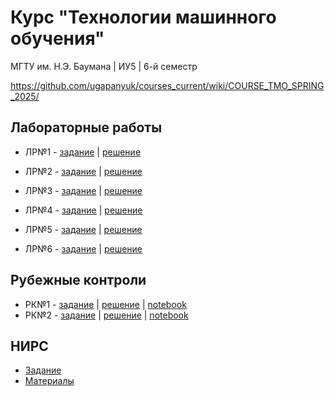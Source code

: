 # Курс "Технологии машинного обучения"

МГТУ им. Н.Э. Баумана | ИУ5 | 6-й семестр

https://github.com/ugapanyuk/courses_current/wiki/COURSE_TMO_SPRING_2025/

## Лабораторные работы

- ЛР№1 - [задание](https://github.com/ugapanyuk/courses_current/wiki/LAB_TMO__EDA_VISUALIZATION) | [решение](./lab01/)
- ЛР№2 - [задание](https://github.com/ugapanyuk/courses_current/wiki/LAB_TMO__MISSING) | [решение](./lab02/)
- ЛР№3 - [задание](https://github.com/ugapanyuk/courses_current/wiki/LAB_TMO__KNN) | [решение](./lab03/)
- ЛР№4 - [задание](https://github.com/ugapanyuk/courses_current/wiki/LAB_TMO_TREES) | [решение](./lab04/)
- ЛР№5 - [задание](https://github.com/ugapanyuk/courses_current/wiki/LAB_TMO_ENSEMBLES_1) | [решение](./lab05/)

- ЛР№6 - [задание](https://github.com/ugapanyuk/courses_current/wiki/LAB_TMO_ENSEMBLES_2) | [решение](./lab06/)

## Рубежные контроли

- РК№1 - [задание](https://github.com/ugapanyuk/courses_current/wiki/TMO_RK_1) | [решение](./rk1/) | [notebook](https://nbviewer.org/github/Yu-Leo/bmstu-iu5-tmo/blob/main/rk1/bmstu_tmo_rk1.ipynb)
- РК№2 - [задание](https://github.com/ugapanyuk/courses_current/wiki/TMO_RK_2) | [решение](./rk2/) | [notebook](https://nbviewer.org/github/Yu-Leo/bmstu-iu5-tmo/blob/main/rk2/bmstu_tmo_rk2.ipynb)

## НИРС

- [Задание](https://github.com/ugapanyuk/courses_current/wiki/TMO_NIRS)
- [Материалы](./nirs/)
